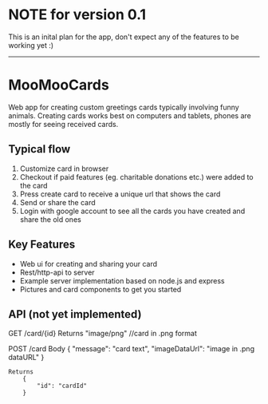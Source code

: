 # NOTE for version 0.1
This is an inital plan for the app, don't expect any of the features to be working yet :)

---

# MooMooCards

Web app for creating custom greetings cards typically involving funny animals. Creating cards works best on computers and tablets, phones are mostly for seeing received cards.

## Typical flow

1. Customize card in browser
2. Checkout if paid features (eg. charitable donations etc.) were added to the card
3. Press create card to receive a unique url that shows the card
4. Send or share the card
5. Login with google account to see all the cards you have created and share the old ones

## Key Features

* Web ui for creating and sharing your card
* Rest/http-api to server
* Example server implementation based on node.js and express
* Pictures and card components to get you started

## API (not yet implemented)

GET /card/{id}
	Returns 
		"image/png" //card in .png format

POST /card
	Body
		{
			"message": "card text",
			"imageDataUrl": "image in .png dataURL"
		}

	Returns
		{
			"id": "cardId"
		}
